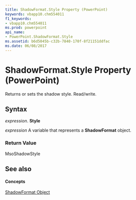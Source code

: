 ```yaml
---
title: ShadowFormat.Style Property (PowerPoint)
keywords: vbapp10.chm554011
f1_keywords:
- vbapp10.chm554011
ms.prod: powerpoint
api_name:
- PowerPoint.ShadowFormat.Style
ms.assetid: b6d5045b-c32b-7840-170f-8f21151ddfac
ms.date: 06/08/2017
---
```



# ShadowFormat.Style Property (PowerPoint)

Returns or sets the shadow style. Read/write.


## Syntax

 _expression_. **Style**

 _expression_ A variable that represents a **ShadowFormat** object.


### Return Value

MsoShadowStyle


## See also


#### Concepts


[ShadowFormat Object](PowerPoint.ShadowFormat.md)

